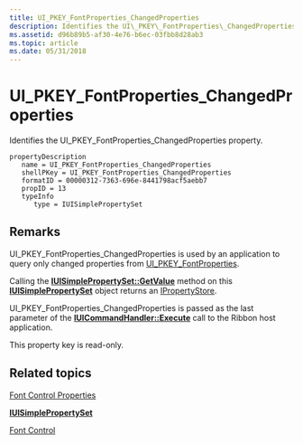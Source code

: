 ```yaml
---
title: UI_PKEY_FontProperties_ChangedProperties
description: Identifies the UI\_PKEY\_FontProperties\_ChangedProperties property.
ms.assetid: d96b89b5-af30-4e76-b6ec-03fbb8d28ab3
ms.topic: article
ms.date: 05/31/2018
---
```


# UI\_PKEY\_FontProperties\_ChangedProperties

Identifies the UI\_PKEY\_FontProperties\_ChangedProperties property.

```
propertyDescription
   name = UI_PKEY_FontProperties_ChangedProperties
   shellPKey = UI_PKEY_FontProperties_ChangedProperties
   formatID = 00000312-7363-696e-8441798acf5aebb7
   propID = 13
   typeInfo
      type = IUISimplePropertySet
```

## Remarks

UI\_PKEY\_FontProperties\_ChangedProperties is used by an application to query only changed properties from [UI\_PKEY\_FontProperties](windowsribbon-reference-properties-uipkey-fontproperties.md).

Calling the [**IUISimplePropertySet::GetValue**](https://docs.microsoft.com/windows/desktop/api/uiribbon/nf-uiribbon-iuisimplepropertyset-getvalue) method on this [**IUISimplePropertySet**](https://docs.microsoft.com/windows/desktop/api/uiribbon/nn-uiribbon-iuisimplepropertyset) object returns an [IPropertyStore](https://go.microsoft.com/fwlink/p/?linkid=139562).

UI\_PKEY\_FontProperties\_ChangedProperties is passed as the last parameter of the [**IUICommandHandler::Execute**](https://docs.microsoft.com/windows/desktop/api/uiribbon/nf-uiribbon-iuicommandhandler-execute) call to the Ribbon host application.

This property key is read-only.

## Related topics

<dl> <dt>

[Font Control Properties](windowsribbon-reference-properties-fontcontrol.md)
</dt> <dt>

[**IUISimplePropertySet**](https://docs.microsoft.com/windows/desktop/api/uiribbon/nn-uiribbon-iuisimplepropertyset)
</dt> <dt>

[Font Control](windowsribbon-controls-fontcontrol.md)
</dt> </dl>

 

 




